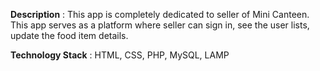 <b>Description</b> : This app is completely dedicated to seller of Mini Canteen. This app serves as a
platform where seller can sign in, see the user lists, update the food item details.

<b>Technology Stack</b> : HTML, CSS, PHP, MySQL, LAMP
